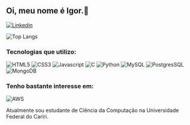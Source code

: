 
## Oi, meu nome é Igor.🙂

[![Linkedin](https://img.shields.io/badge/LinkedIn-0077B5?style=for-the-badge&logo=linkedin&logoColor=white)](https://www.linkedin.com/in/igor-torquato-0b2b12149/)
<!--- [![Gmail](https://img.shields.io/badge/Gmail-D14836?style=for-the-badge&logo=gmail&logoColor=white)](igor.torquato.20@gmail.com)-->

![Top Langs](https://github-readme-stats.vercel.app/api/top-langs/?username=IgorTorquatto&layout=compact)

### Tecnologias que utilizo:

<img  src="https://img.shields.io/badge/HTML-239120?style=for-the-badge&logo=html5&logoColor=white" alt="HTML5"/>

<img  src="https://img.shields.io/badge/CSS-239120?&style=for-the-badge&logo=css3&logoColor=white" alt="CSS3"/>

<img  src="https://img.shields.io/badge/JavaScript-F7DF1E?style=for-the-badge&logo=javascript&logoColor=black" alt="Javascript"/>

<img src="https://img.shields.io/badge/C-00599C?style=for-the-badge&logo=c&logoColor=white" alt="C"/>

<img src="https://img.shields.io/badge/Python-14354C?style=for-the-badge&logo=python&logoColor=white" alt="Python"/>

[comment]: <img  src="https://img.shields.io/badge/Node.js-43853D?style=for-the-badge&logo=node.js&logoColor=white" alt="Node.js"/>

[comment]: <img  src="https://img.shields.io/badge/TypeScript-007ACC?style=for-the-badge&logo=typescript&logoColor=white" alt="Typescript"/>

<img  src="https://img.shields.io/badge/MySQL-00000F?style=for-the-badge&logo=mysql&logoColor=white" alt="MySQL"/>

<img  src="https://img.shields.io/badge/PostgreSQL-316192?style=for-the-badge&logo=postgresql&logoColor=white" alt="PostgresSQL"/>

<img  src="https://img.shields.io/badge/MongoDB-4EA94B?style=for-the-badge&logo=mongodb&logoColor=white" alt="MongoDB"/>

[comment]: <img  src="https://img.shields.io/badge/Bootstrap-563D7C?style=for-the-badge&logo=bootstrap&logoColor=white" alt="Bootstrap"/>

[comment]: <img  src="https://img.shields.io/badge/React-20232A?style=for-the-badge&logo=react&logoColor=61DAFB" alt="React"/>

[comment]: <img  src="https://img.shields.io/badge/jQuery-0769AD?style=for-the-badge&logo=jquery&logoColor=white" alt="Jquery"/>

### Tenho bastante interesse em:

<img  src="https://img.shields.io/badge/Amazon_AWS-232F3E?style=for-the-badge&logo=amazon-aws&logoColor=white" alt="AWS"/>

Atualmente sou estudante de Ciência da Computação na Universidade Federal do Cariri.

